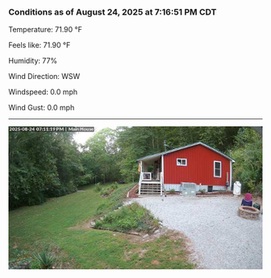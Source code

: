 ### Conditions as of August 24, 2025 at 7:16:51 PM CDT 

Temperature: 71.90 &deg;F

Feels like: 71.90 &deg;F

Humidity: 77%

Wind Direction: WSW

Windspeed: 0.0 mph

Wind Gust: 0.0 mph

---

<img src="./images/latest.jpeg"/>

